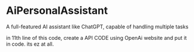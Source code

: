 # AiPersonalAssistant
A full-featured AI assistant like ChatGPT, capable of handling multiple tasks

in 11th line of this code, create a API CODE using OpenAi website and put it in code. its ez at all.
